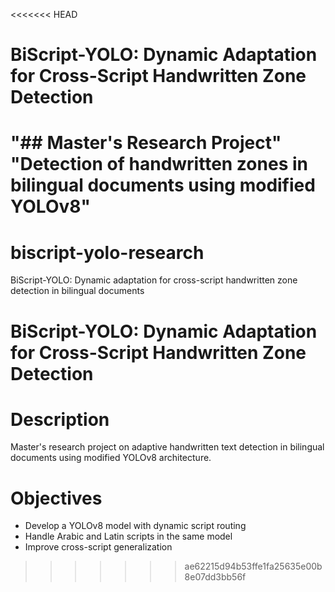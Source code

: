 <<<<<<< HEAD
# BiScript-YOLO: Dynamic Adaptation for Cross-Script Handwritten Zone Detection 
 
"## Master's Research Project" 
"Detection of handwritten zones in bilingual documents using modified YOLOv8" 
=======
# biscript-yolo-research
BiScript-YOLO: Dynamic adaptation for cross-script handwritten zone detection in bilingual documents
# BiScript-YOLO: Dynamic Adaptation for Cross-Script Handwritten Zone Detection

# Description
Master's research project on adaptive handwritten text detection in bilingual documents using modified YOLOv8 architecture.

# Objectives
- Develop a YOLOv8 model with dynamic script routing
- Handle Arabic and Latin scripts in the same model
- Improve cross-script generalization

>>>>>>> ae62215d94b53ffe1fa25635e00b8e07dd3bb56f
